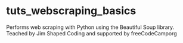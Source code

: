# tuts_webscraping_basics
Performs web scraping with Python using the Beautiful Soup library. Teached by Jim Shaped Coding and supported by freeCodeCamporg
